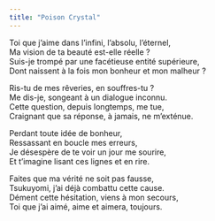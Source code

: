 ```yaml
---
title: "Poison Crystal"
---
```


Toi que j’aime dans l’infini, l’absolu, l’éternel,\
Ma vision de ta beauté est-elle réelle ?\
Suis-je trompé par une facétieuse entité supérieure,\
Dont naissent à la fois mon bonheur et mon malheur ?

Ris-tu de mes rêveries, en souffres-tu ?\
Me dis-je, songeant à un dialogue inconnu.\
Cette question, depuis longtemps, me tue,\
Craignant que sa réponse, à jamais, ne m’exténue.

Perdant toute idée de bonheur,\
Ressassant en boucle mes erreurs,\
Je désespère de te voir un jour me sourire,\
Et t’imagine lisant ces lignes et en rire.

Faites que ma vérité ne soit pas fausse,\
Tsukuyomi, j’ai déjà combattu cette cause.\
Dément cette hésitation, viens à mon secours,\
Toi que j’ai aimé, aime et aimera, toujours.
